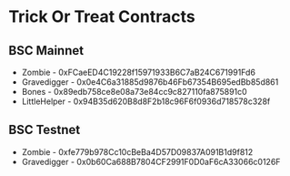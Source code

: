 # Trick Or Treat Contracts


## BSC Mainnet
- Zombie - 0xFCaeED4C19228f15971933B6C7aB24C671991Fd6
- Gravedigger - 0x0e4C6a31885d9876b46Fb67354B695edBb85d861
- Bones - 0x89edb758ce8e08a73e84cc9c827110fa875891c0
- LittleHelper - 0x94B35d620B8d8F2b18c96F6f0936d718578c328f

## BSC Testnet
- Zombie - 0xfe779b978Cc10cBeBa4D57D09837A091B1d9f812
- Gravedigger - 0x0b60Ca688B7804CF2991F0D0aF6cA33066c0126F
